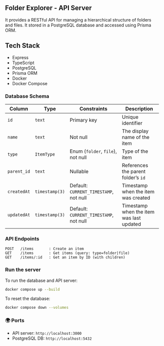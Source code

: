 ## Folder Explorer - API Server
It provides a RESTful API for managing a hierarchical structure of folders and files. It stored in a PostgreSQL database and accessed using Prisma ORM.

## Tech Stack

- Express
- TypeScript
- PostgreSQL
- Prisma ORM
- Docker
- Docker Compose

### Database Schema

| Column       | Type           | Constraints                                                | Description             |
|--------------|----------------|------------------------------------------------------------|-------------------------|
| `id`         | `text`         | Primary key                               | Unique identifier                        |
| `name`       | `text`         | Not null                                  | The display name of the item             |
| `type`       | `ItemType`     | Enum (`folder`, `file`), not null         | Type of the item                         |
| `parent_id`  | `text`         | Nullable                                  | References the parent folder’s `id`      |
| `createdAt`  | `timestamp(3)` | Default: `CURRENT_TIMESTAMP`, not null    | Timestamp when the item was created      |
| `updatedAt`  | `timestamp(3)` | Default: `CURRENT_TIMESTAMP`, not null    | Timestamp when the item was last updated |                                             |

### API Endpoints

```
POST   /items       : Create an item
GET    /items       : Get items (query: type=folder|file)
GET    /items/:id   : Get an item by ID (with children)
```

### Run the server

To run the database and API server:

```bash
docker compose up --build
```

To reset the database:

```bash
docker compose down --volumes
```

### 🌍 Ports

- API server: `http://localhost:3000`
- PostgreSQL DB: `http://localhost:5432`